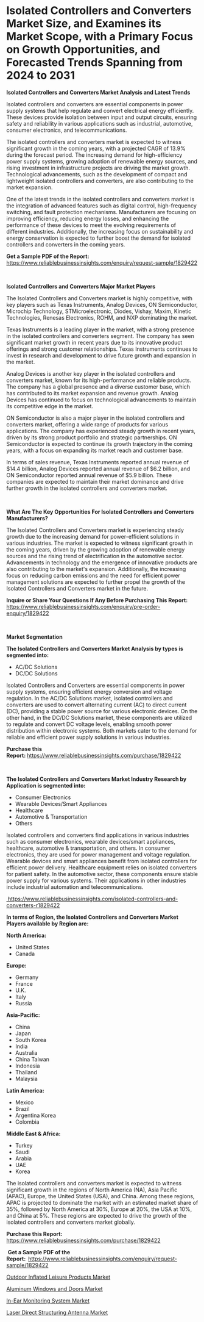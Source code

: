 <p><h1>Isolated Controllers and Converters Market Size, and Examines its Market Scope, with a Primary Focus on Growth Opportunities, and Forecasted Trends Spanning from 2024 to 2031</h1></p><p><strong>Isolated Controllers and Converters Market Analysis and Latest Trends</strong></p>
<p><p>Isolated controllers and converters are essential components in power supply systems that help regulate and convert electrical energy efficiently. These devices provide isolation between input and output circuits, ensuring safety and reliability in various applications such as industrial, automotive, consumer electronics, and telecommunications.</p><p>The isolated controllers and converters market is expected to witness significant growth in the coming years, with a projected CAGR of 13.9% during the forecast period. The increasing demand for high-efficiency power supply systems, growing adoption of renewable energy sources, and rising investment in infrastructure projects are driving the market growth. Technological advancements, such as the development of compact and lightweight isolated controllers and converters, are also contributing to the market expansion.</p><p>One of the latest trends in the isolated controllers and converters market is the integration of advanced features such as digital control, high-frequency switching, and fault protection mechanisms. Manufacturers are focusing on improving efficiency, reducing energy losses, and enhancing the performance of these devices to meet the evolving requirements of different industries. Additionally, the increasing focus on sustainability and energy conservation is expected to further boost the demand for isolated controllers and converters in the coming years.</p></p>
<p><strong>Get a Sample PDF of the Report:&nbsp;</strong> <a href="https://www.reliablebusinessinsights.com/enquiry/request-sample/1829422">https://www.reliablebusinessinsights.com/enquiry/request-sample/1829422</a></p>
<p>&nbsp;</p>
<p><strong>Isolated Controllers and Converters Major Market Players</strong></p>
<p><p>The Isolated Controllers and Converters market is highly competitive, with key players such as Texas Instruments, Analog Devices, ON Semiconductor, Microchip Technology, STMicroelectronic, Diodes, Vishay, Maxim, Kinetic Technologies, Renesas Electronics, ROHM, and NXP dominating the market.</p><p>Texas Instruments is a leading player in the market, with a strong presence in the isolated controllers and converters segment. The company has seen significant market growth in recent years due to its innovative product offerings and strong customer relationships. Texas Instruments continues to invest in research and development to drive future growth and expansion in the market.</p><p>Analog Devices is another key player in the isolated controllers and converters market, known for its high-performance and reliable products. The company has a global presence and a diverse customer base, which has contributed to its market expansion and revenue growth. Analog Devices has continued to focus on technological advancements to maintain its competitive edge in the market.</p><p>ON Semiconductor is also a major player in the isolated controllers and converters market, offering a wide range of products for various applications. The company has experienced steady growth in recent years, driven by its strong product portfolio and strategic partnerships. ON Semiconductor is expected to continue its growth trajectory in the coming years, with a focus on expanding its market reach and customer base.</p><p>In terms of sales revenue, Texas Instruments reported annual revenue of $14.4 billion, Analog Devices reported annual revenue of $6.2 billion, and ON Semiconductor reported annual revenue of $5.9 billion. These companies are expected to maintain their market dominance and drive further growth in the isolated controllers and converters market.</p></p>
<p>&nbsp;</p>
<p><strong>What Are The Key Opportunities For Isolated Controllers and Converters Manufacturers?</strong></p>
<p><p>The Isolated Controllers and Converters market is experiencing steady growth due to the increasing demand for power-efficient solutions in various industries. The market is expected to witness significant growth in the coming years, driven by the growing adoption of renewable energy sources and the rising trend of electrification in the automotive sector. Advancements in technology and the emergence of innovative products are also contributing to the market's expansion. Additionally, the increasing focus on reducing carbon emissions and the need for efficient power management solutions are expected to further propel the growth of the Isolated Controllers and Converters market in the future.</p></p>
<p><strong>Inquire or Share Your Questions If Any Before Purchasing This Report:</strong> <a href="https://www.reliablebusinessinsights.com/enquiry/pre-order-enquiry/1829422">https://www.reliablebusinessinsights.com/enquiry/pre-order-enquiry/1829422</a></p>
<p>&nbsp;</p>
<p><strong>Market Segmentation</strong></p>
<p><strong>The Isolated Controllers and Converters Market Analysis by types is segmented into:</strong></p>
<p><ul><li>AC/DC Solutions</li><li>DC/DC Solutions</li></ul></p>
<p><p>Isolated Controllers and Converters are essential components in power supply systems, ensuring efficient energy conversion and voltage regulation. In the AC/DC Solutions market, isolated controllers and converters are used to convert alternating current (AC) to direct current (DC), providing a stable power source for various electronic devices. On the other hand, in the DC/DC Solutions market, these components are utilized to regulate and convert DC voltage levels, enabling smooth power distribution within electronic systems. Both markets cater to the demand for reliable and efficient power supply solutions in various industries.</p></p>
<p><strong>Purchase this Report:&nbsp;</strong><a href="https://www.reliablebusinessinsights.com/purchase/1829422">https://www.reliablebusinessinsights.com/purchase/1829422</a></p>
<p>&nbsp;</p>
<p><strong>The Isolated Controllers and Converters Market Industry Research by Application is segmented into:</strong></p>
<p><ul><li>Consumer Electronics</li><li>Wearable Devices/Smart Appliances</li><li>Healthcare</li><li>Automotive & Transportation</li><li>Others</li></ul></p>
<p><p>Isolated controllers and converters find applications in various industries such as consumer electronics, wearable devices/smart appliances, healthcare, automotive & transportation, and others. In consumer electronics, they are used for power management and voltage regulation. Wearable devices and smart appliances benefit from isolated controllers for efficient power delivery. Healthcare equipment relies on isolated converters for patient safety. In the automotive sector, these components ensure stable power supply for various systems. Their applications in other industries include industrial automation and telecommunications.</p></p>
<p><a href="https://www.reliablebusinessinsights.com/isolated-controllers-and-converters-r1829422">&nbsp;https://www.reliablebusinessinsights.com/isolated-controllers-and-converters-r1829422</a></p>
<p><strong>In terms of Region, the Isolated Controllers and Converters Market Players available by Region are:</strong></p>
<p>
    <p> <strong> North America: </strong>
        <ul>
            <li>United States</li>
            <li>Canada</li>
        </ul>
        </p> 
    <p> <strong> Europe: </strong>
        <ul>
            <li>Germany</li>
            <li>France</li>
            <li>U.K.</li>
            <li>Italy</li>
            <li>Russia</li>
        </ul>
        </p> 
    <p> <strong> Asia-Pacific: </strong>
        <ul>
            <li>China</li>
            <li>Japan</li>
            <li>South Korea</li>
            <li>India</li>
            <li>Australia</li>
            <li>China Taiwan</li>
            <li>Indonesia</li>
            <li>Thailand</li>
            <li>Malaysia</li>
        </ul>
        </p> 
    <p> <strong> Latin America: </strong>
        <ul>
            <li>Mexico</li>
            <li>Brazil</li>
            <li>Argentina Korea</li>
            <li>Colombia</li>
        </ul>
        </p> 
    <p> <strong> Middle East & Africa: </strong>
        <ul>
            <li>Turkey</li>
            <li>Saudi</li>
            <li>Arabia</li>
            <li>UAE</li>
            <li>Korea</li>
        </ul>
    </p>
    </p>
<p><p>The isolated controllers and converters market is expected to witness significant growth in the regions of North America (NA), Asia Pacific (APAC), Europe, the United States (USA), and China. Among these regions, APAC is projected to dominate the market with an estimated market share of 35%, followed by North America at 30%, Europe at 20%, the USA at 10%, and China at 5%. These regions are expected to drive the growth of the isolated controllers and converters market globally.</p></p>
<p><strong>Purchase this Report: </strong><a href="https://www.reliablebusinessinsights.com/purchase/1829422">https://www.reliablebusinessinsights.com/purchase/1829422</a></p>
<p>&nbsp;<strong>Get a Sample PDF of the Report:&nbsp;&nbsp;</strong><a href="https://www.reliablebusinessinsights.com/enquiry/request-sample/1829422">https://www.reliablebusinessinsights.com/enquiry/request-sample/1829422</a></p>
<p><strong></strong></p>
<p><p><a href="https://github.com/maudAbbott7/Market-Research-Report-List-2/blob/main/outdoor-inflated-leisure-products-market.md">Outdoor Inflated Leisure Products Market</a></p><p><a href="https://www.linkedin.com/pulse/aluminum-windows-doors-market-outlook-forecast-from-2024-2031-bubsf?trackingId=3c6XCoVoQg0jAs383BfsgA%3D%3D">Aluminum Windows and Doors Market</a></p><p><a href="https://github.com/mancsybtousav/Market-Research-Report-List-3/blob/main/in-ear-monitoring-system-market.md">In-Ear Monitoring System Market</a></p><p><a href="https://www.linkedin.com/pulse/global-laser-direct-structuring-antenna-market-projected-grow-a9bjf?trackingId=Q3%2B9dRkNQuGIe4qonPSgxw%3D%3D">Laser Direct Structuring Antenna Market</a></p></p>